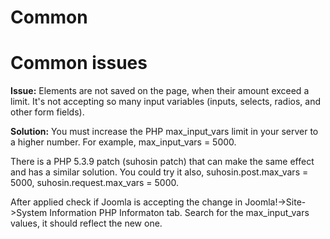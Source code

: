 Common
======

Common issues
=============

**Issue:** Elements are not saved on the page, when their amount exceed a limit. It's not accepting so many input variables (inputs, selects, radios, and other form fields).

**Solution:** You must increase the PHP max_input_vars limit in your server to a higher number. For example, max_input_vars = 5000.

There is a PHP 5.3.9 patch (suhosin patch) that can make the same effect and has a similar solution. You could try it also, suhosin.post.max_vars = 5000, suhosin.request.max_vars = 5000.

After applied check if Joomla is accepting the change in Joomla!->Site->System Information PHP Informaton tab. Search for the max_input_vars values, it should reflect the new one.
